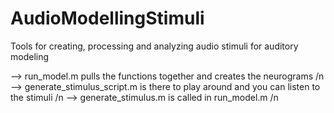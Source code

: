 # AudioModellingStimuli
Tools for creating, processing and analyzing audio stimuli for auditory modeling

--> run_model.m pulls the functions together and creates the neurograms /n
--> generate_stimulus_script.m is there to play around and you can listen to the stimuli /n
--> generate_stimulus.m is called in run_model.m /n


